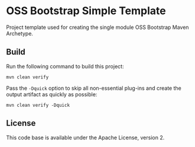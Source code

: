 # OSS Bootstrap Simple Template

Project template used for creating the single module OSS Bootstrap Maven Archetype.

## Build

Run the following command to build this project:

```
mvn clean verify
```

Pass the `-Dquick` option to skip all non-essential plug-ins and create the output artifact as quickly as possible:

```
mvn clean verify -Dquick
```

## License

This code base is available under the Apache License, version 2.
